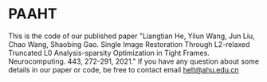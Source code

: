 # PAAHT
This is the code of our published paper "Liangtian He, Yilun Wang, Jun Liu, Chao Wang, Shaobing Gao. Single Image Restoration Through L2-relaxed Truncated L0 Analysis-sparsity Optimization 
in Tight Frames.  Neurocomputing. 443, 272-291,  2021."
If you have any question about some details in our paper or code, be free to contact email helt@ahu.edu.cn

